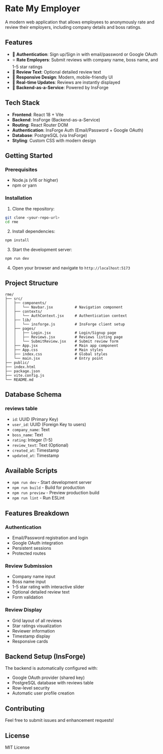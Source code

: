 # Rate My Employer

A modern web application that allows employees to anonymously rate and review their employers, including company details and boss ratings.

## Features

- 🔐 **Authentication**: Sign up/Sign in with email/password or Google OAuth
- ⭐ **Rate Employers**: Submit reviews with company name, boss name, and 1-5 star ratings
- 📝 **Review Text**: Optional detailed review text
- 📱 **Responsive Design**: Modern, mobile-friendly UI
- 🚀 **Real-time Updates**: Reviews are instantly displayed
- 💾 **Backend-as-a-Service**: Powered by InsForge

## Tech Stack

- **Frontend**: React 18 + Vite
- **Backend**: InsForge (Backend-as-a-Service)
- **Routing**: React Router DOM
- **Authentication**: InsForge Auth (Email/Password + Google OAuth)
- **Database**: PostgreSQL (via InsForge)
- **Styling**: Custom CSS with modern design

## Getting Started

### Prerequisites

- Node.js (v16 or higher)
- npm or yarn

### Installation

1. Clone the repository:
```bash
git clone <your-repo-url>
cd rme
```

2. Install dependencies:
```bash
npm install
```

3. Start the development server:
```bash
npm run dev
```

4. Open your browser and navigate to `http://localhost:5173`

## Project Structure

```
rme/
├── src/
│   ├── components/
│   │   └── Navbar.jsx          # Navigation component
│   ├── contexts/
│   │   └── AuthContext.jsx     # Authentication context
│   ├── lib/
│   │   └── insforge.js         # InsForge client setup
│   ├── pages/
│   │   ├── Login.jsx           # Login/Signup page
│   │   ├── Reviews.jsx         # Reviews listing page
│   │   └── SubmitReview.jsx    # Submit review form
│   ├── App.jsx                 # Main app component
│   ├── App.css                 # Main styles
│   ├── index.css               # Global styles
│   └── main.jsx                # Entry point
├── public/
├── index.html
├── package.json
├── vite.config.js
└── README.md
```

## Database Schema

### reviews table
- `id`: UUID (Primary Key)
- `user_id`: UUID (Foreign Key to users)
- `company_name`: Text
- `boss_name`: Text
- `rating`: Integer (1-5)
- `review_text`: Text (Optional)
- `created_at`: Timestamp
- `updated_at`: Timestamp

## Available Scripts

- `npm run dev` - Start development server
- `npm run build` - Build for production
- `npm run preview` - Preview production build
- `npm run lint` - Run ESLint

## Features Breakdown

### Authentication
- Email/Password registration and login
- Google OAuth integration
- Persistent sessions
- Protected routes

### Review Submission
- Company name input
- Boss name input
- 1-5 star rating with interactive slider
- Optional detailed review text
- Form validation

### Review Display
- Grid layout of all reviews
- Star ratings visualization
- Reviewer information
- Timestamp display
- Responsive cards

## Backend Setup (InsForge)

The backend is automatically configured with:
- Google OAuth provider (shared key)
- PostgreSQL database with reviews table
- Row-level security
- Automatic user profile creation

## Contributing

Feel free to submit issues and enhancement requests!

## License

MIT License
